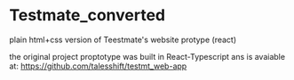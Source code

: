 # Testmate_converted
 plain html+css version of  Teestmate's website protype (react)
 
 the original project proptotype was built in React-Typescript ans is avaiable at: https://github.com/talesshift/testmt_web-app
